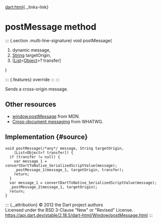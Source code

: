 [dart:html](../../dart-html/dart-html-library){._links-link}

postMessage method
==================

::: {.section .multi-line-signature}
void postMessage(

1.  dynamic message,
2.  [String](../../dart-core/string-class) targetOrigin,
3.  \[[List](../../dart-core/list-class)\<[Object](../../dart-core/object-class)\>?
    transfer\]

)

::: {.features}
override
:::
:::

Sends a cross-origin message.

Other resources
---------------

-   [window.postMessage](https://developer.mozilla.org/en-US/docs/Web/API/Window.postMessage)
    from MDN.
-   [Cross-document
    messaging](https://html.spec.whatwg.org/multipage/comms.html#web-messaging)
    from WHATWG.

Implementation {#source}
--------------

``` {.language-dart data-language="dart"}
void postMessage(/*any*/ message, String targetOrigin,
    [List<Object>? transfer]) {
  if (transfer != null) {
    var message_1 = convertDartToNative_SerializedScriptValue(message);
    _postMessage_1(message_1, targetOrigin, transfer);
    return;
  }
  var message_1 = convertDartToNative_SerializedScriptValue(message);
  _postMessage_2(message_1, targetOrigin);
  return;
}
```

::: {._attribution}
© 2012 the Dart project authors\
Licensed under the BSD 3-Clause \"New\" or \"Revised\" License.\
<https://api.dart.dev/stable/2.18.5/dart-html/Window/postMessage.html>
:::
